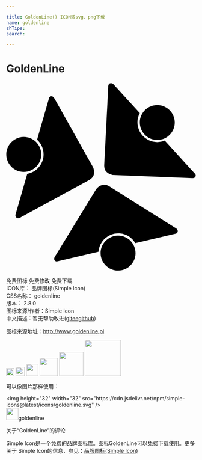 ```yaml
---

title: GoldenLine() ICON转svg、png下载
name: goldenline
zhTips: 
search: 

---
```


# GoldenLine  <small style="font-size: 60%;font-weight: 100"></small>

<div id="svg" class="svg-wrap">
<svg role="img" viewBox="0 0 24 24" xmlns="http://www.w3.org/2000/svg"><title>GoldenLine icon</title><path d="M16.377 21.658c0 1.225-.989 2.215-2.212 2.215-1.224 0-2.217-.99-2.217-2.215 0-1.223.993-2.215 2.217-2.215 1.223 0 2.213.993 2.212 2.215zm-4.715-.172L6.47 22.7s-.287.08-.392-.215c-.06-.181.091-.398.091-.398l5.213-8.514s.267-.402.77-.549c.418-.121.872.16.872.16l8.351 5.253s.362.147.348.438c-.015.293-.333.343-.333.343l-5.04 1.178c-.426-.744-1.23-1.244-2.156-1.244-1.32 0-2.413 1.032-2.504 2.335h-.028zM3.898 7.297l1.513-5.263s.072-.303.381-.242c.186.031.303.273.303.273l4.889 8.698s.223.425.106.941c-.099.425-.567.683-.567.683L1.864 17.11s-.307.243-.547.084c-.242-.163-.136-.463-.136-.463l1.472-5.116c1.177-.206 2.071-1.233 2.071-2.47 0-.738-.319-1.396-.826-1.859v.011zm.532 1.858c0 1.225-.989 2.218-2.214 2.218C.995 11.373 0 10.38 0 9.155c0-1.221.995-2.213 2.216-2.213 1.225 0 2.217.992 2.217 2.213H4.43zm15.666-1.734l3.81 4.18s.211.212.003.445c-.124.141-.394.111-.394.111l-9.974-.395s-.478-.035-.853-.402c-.31-.303-.282-.838-.282-.838l.51-9.852s-.05-.389.212-.511c.27-.122.467.129.467.129l3.318 3.628c-.188.35-.293.744-.293 1.17 0 1.381 1.123 2.504 2.509 2.504.341 0 .667-.075.964-.197l.003.028zm1.25-2.317c0 1.229-.986 2.217-2.212 2.217-1.224 0-2.217-.987-2.217-2.217 0-1.215.993-2.201 2.217-2.201 1.223 0 2.213 1.002 2.213 2.217l-.001-.016z"/></svg>
</div>
<detail full-name='goldenline'></detail>

<div class="detail-page">
<p>
<span><span class="badge-success badge">免费图标</span> <span class="badge-success badge">免费修改</span>  <span class="badge-success badge">免费下载</span> </span>
<br/>
<span>
ICON库：
<span class="badge-secondary badge">品牌图标(Simple Icon)</span> 
</span>
<br/>
<span>
CSS名称：
<span class="badge-secondary badge">goldenline</span> 
</span>

<br/>
<span>
版本：
<span class="badge-secondary badge">2.8.0</span> 
</span>
<br/>
<span>图标来源/作者：<span class="badge-light badge">Simple Icon</span></span> 
<br/>
<span class="zh-detail">中文描述：暂无<span class="help-link"><span>帮助改进</span>(<a href="https://gitee.com/liuwave/icon-helper/edit/master/json/brands/goldenline.json" target="_blank" rel="noopener noreferrer">gitee</a><a href="https://github.com/liuwave/icon-helper/edit/master/json/brands/goldenline.json" target="_blank" rel="noopener noreferrer">github</a></span>)</span><br/>
</p>
</div><div class="description description alert alert-light"><p>图标来源地址：<a href="http://www.goldenline.pl" target="_blank" rel="noopener noreferrer">http://www.goldenline.pl</a></p></div>
<div class="alert alert-dark">
<img height="21" width="21" src="https://cdn.jsdelivr.net/npm/simple-icons@latest/icons/goldenline.svg" />
<img height="24" width="24" src="https://cdn.jsdelivr.net/npm/simple-icons@latest/icons/goldenline.svg" />
<img height="32" width="32" src="https://cdn.jsdelivr.net/npm/simple-icons@latest/icons/goldenline.svg" />
<img height="48" width="48" src="https://cdn.jsdelivr.net/npm/simple-icons@latest/icons/goldenline.svg" />
<img height="64" width="64" src="https://cdn.jsdelivr.net/npm/simple-icons@latest/icons/goldenline.svg" />
<img height="96" width="96" src="https://cdn.jsdelivr.net/npm/simple-icons@latest/icons/goldenline.svg" />

</div>
<div>
  <p>可以像图片那样使用：    
  </p>
  <div class="alert alert-primary" style="font-size: 14px">
    &lt;img height="32" width="32" src="https://cdn.jsdelivr.net/npm/simple-icons@latest/icons/goldenline.svg" /&gt;
    <copy-btn content='<img height="32" width="32" src="https://cdn.jsdelivr.net/npm/simple-icons@latest/icons/goldenline.svg" />'></copy-btn>
  </div>
  <div class="alert alert-secondary">
    <img height="32" width="32" src="https://cdn.jsdelivr.net/npm/simple-icons@latest/icons/goldenline.svg" />goldenline
    <copy-btn content="goldenline" btn-title="复制图标名称"></copy-btn>
  </div>
</div>

<Vssue title="关于“GoldenLine”的评论" >关于“GoldenLine”的评论</Vssue>


<div><p>Simple Icon是一个免费的品牌图标库。图标GoldenLine可以免费下载使用。更多关于  Simple Icon的信息，参见：<a target="_blank" href="https://iconhelper.cn/brands.html">品牌图标(Simple Icon)</a>
</p></div>
